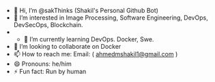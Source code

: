- 👋 Hi, I’m @sakThinks (Shakil's Personal Github Bot)
- 👀 I’m interested in Image Processing, Software Engineering, DevOps, DevSecOps, Blockchain.
- - 🌱 I’m currently learning DevOps. Docker, Swe.
- 💞️ I’m looking to collaborate on Docker
- 📫 How to reach me: Email: ( ahmedmshakil1@gmail.com )
- 😄 Pronouns: he/him
- ⚡ Fun fact: Run by human

<!---
sakThinks/sakThinks is a ✨ special ✨ repository because its `README.md` (this file) appears on your GitHub profile.
You can click the Preview link to take a look at your changes.
--->
